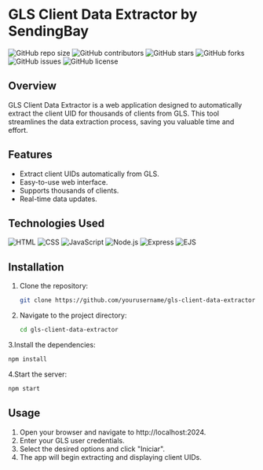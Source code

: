 # GLS Client Data Extractor by SendingBay

![GitHub repo size](https://img.shields.io/github/repo-size/yourusername/gls-client-data-extractor)
![GitHub contributors](https://img.shields.io/github/contributors/yourusername/gls-client-data-extractor)
![GitHub stars](https://img.shields.io/github/stars/yourusername/gls-client-data-extractor?style=social)
![GitHub forks](https://img.shields.io/github/forks/yourusername/gls-client-data-extractor?style=social)
![GitHub issues](https://img.shields.io/github/issues/yourusername/gls-client-data-extractor)
![GitHub license](https://img.shields.io/github/license/yourusername/gls-client-data-extractor)

## Overview

GLS Client Data Extractor is a web application designed to automatically extract the client UID for thousands of clients from GLS. This tool streamlines the data extraction process, saving you valuable time and effort.

## Features

- Extract client UIDs automatically from GLS.
- Easy-to-use web interface.
- Supports thousands of clients.
- Real-time data updates.

## Technologies Used

![HTML](https://img.shields.io/badge/HTML-5-orange?style=for-the-badge&logo=html5)
![CSS](https://img.shields.io/badge/CSS-3-blue?style=for-the-badge&logo=css3)
![JavaScript](https://img.shields.io/badge/JavaScript-ES6-yellow?style=for-the-badge&logo=javascript)
![Node.js](https://img.shields.io/badge/Node.js-14.17.0-green?style=for-the-badge&logo=node.js)
![Express](https://img.shields.io/badge/Express-4.17.1-lightgrey?style=for-the-badge&logo=express)
![EJS](https://img.shields.io/badge/EJS-3.1.6-brightgreen?style=for-the-badge&logo=ejs)

## Installation

1. Clone the repository:
   ```bash
   git clone https://github.com/yourusername/gls-client-data-extractor.git
   ```
2. Navigate to the project directory:
   ```bash
   cd gls-client-data-extractor
   ```
3.Install the dependencies:
```bash
npm install
```
4.Start the server:
```bash
npm start
```

## Usage
1. Open your browser and navigate to http://localhost:2024.
2. Enter your GLS user credentials.
3. Select the desired options and click "Iniciar".
4. The app will begin extracting and displaying client UIDs.

   
   

